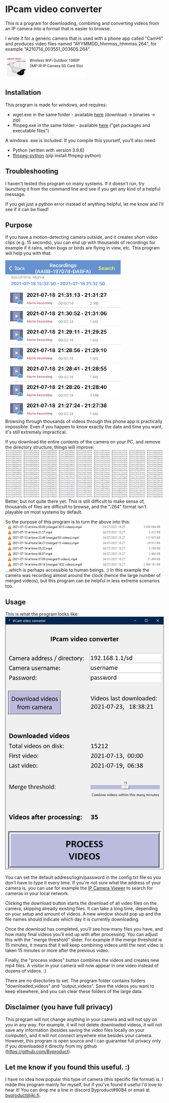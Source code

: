 # IPcam video converter
This is a program for downloading, combining and converting videos from an IP camera into a format that is easier to browse.

I wrote it for a generic camera that is used with a phone app called "CamHi" and produces video files named "AYYMMDD_hhmmss_hhmmss.264", for example "A210714_003551_003605.264". <br />

![image of the camera](https://github.com/Byproduct/IPCam-video-converter/blob/main/documentation/camera.png)





## Installation
This program is made for windows, and requires:
- wget.exe in the same folder - available [here](gnuwin32.sourceforge.net/packages/wget.htm) (download -> binaries -> zip)
- ffmpeg.exe in the same folder - available [here](https://ffmpeg.org/download.html) ("get packages and executable files")

A windows .exe is included. If you compile this yourself, you'll also need:
- Python (written with version 3.9.6)
- [ffmpeg-python](https://github.com/kkroening/ffmpeg-python) (pip install ffmpeg-python)


## Troubleshooting
I haven't tested this program on many systems. If it doesn't run, try launching it from the command line and see if you get any kind of a helpful message. 

If you get just a python error instead of anything helpful, let me know and I'll see if it can be fixed!

## Purpose

If you have a motion-detecting camera outside, and it creates short video clips (e.g. 15 seconds), you can end up with thousands of recordings for example if it rains, when bugs or birds are flying in view, etc. This program will help you with that.

![phone app screenshot](https://github.com/Byproduct/IPCam-video-converter/blob/main/documentation/phoneapp2.png)<br />
Browsing through thousands of videos through this phone app is practically impossible. Even if you happen to know exactly the date and time you want, it's still extremely impractical. 

If you download the entire contents of the camera on your PC, and remove the directory structure, things will improve:
![264 files](https://github.com/Byproduct/IPCam-video-converter/blob/main/documentation/264files.png)<br />
Better, but not quite there yet. This is still difficult to make sense of, thousands of files are difficult to browse, and the ".264" format isn't playable on most systems by default.

So the purpose of this program is to turn the above into this:
![mp4 files](https://github.com/Byproduct/IPCam-video-converter/blob/main/documentation/mp4files.png)<br />
...which is perhaps accessible to human beings. :) In this example the camera was recording almost around the clock (hence the large number of merged videos), but this program can be helpful in less extreme scenarios too.

## Usage
This is what the program looks like:<br />
![gui](https://github.com/Byproduct/IPCam-video-converter/blob/main/documentation/GUI.png)<br />

You can set the default address/login/password in the config.txt file so you don't have to type it every time. If you're not sure what the address of your camera is, you can use for example the [IP Camera Viewer](https://www.deskshare.com/ip-camera-viewer.aspx) to search for cameras in your local network.

Clicking the download button starts the download of all video files on the camera, skipping already existing files. It can take a long time, depending on your setup and amount of videos. A new window should pop up and the file names should indicate which day it is currently downloading.

Once the download has completed, you'll see how many files you have, and how many final videos you'll end up with after processing. You can adjust this with the "merge threshold" slider. For example if the merge threshold is 15 minutes, it means that it will keep combining videos until the next video is taken 15 minutes or more after the previous video.

Finally, the "process videos" button combines the videos and creates new mp4 files. A visitor in your camera will now appear in one video instead of dozens of videos. :)

There are no directories to set. The program folder contains folders "downloaded_videos" and "output_videos". Save the videos you want to keep elsewhere, and you can clear these folders of the large data.

## Disclaimer (you have full privacy)
This program will not change anything in your camera and will not spy on you in any way. For example, it will not delete downloaded videos, it will not save any information (besides saving the video files locally on your computer), and it will not connect anywhere else besides your camera. However, this program is open source and I can guarantee full privacy only if you downloaded it directly from my github (https://github.com/Byproduct). 

## Let me know if you found this useful. :)
I have no idea how popular this type of camera (this specific file format) is. I made this program mainly for myself, but if you've found it useful I'd love to hear it! You can drop me a line in discord Byproduct#9084 or email at byproduct@iki.fi.
